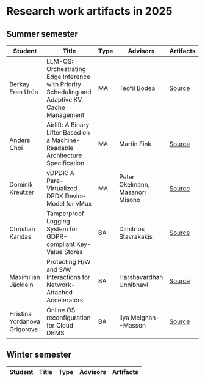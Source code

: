 # Research work artifacts in 2025

## Summer semester

| Student                           | Title                                                                                     | Type | Advisors                                 | Artifacts                                                     |
| --------------------------------- | ----------------------------------------------------------------------------------------- | ---- | ---------------------------------------- | ------------------------------------------------------------- |
| Berkay Eren Ürün                  | LLM-OS: Orchestrating Edge Inference with Priority Scheduling and Adaptive KV Cache Management | MA | Teofil Bodea                          | [Source](/archive/2025/summer/msc_berkay_eren_ueruen)
| Anders Choi                  | Airlift: A Binary Lifter Based on a Machine-Readable Architecture Specification | MA | Martin Fink                          | [Source](/archive/2025/summer/msc_choi)
| Dominik Kreutzer                  | vDPDK: A Para-Virtualized DPDK Device Model for vMux                                      | MA   | Peter Okelmann, Masanori Misono          | [Source](/archive/2025/summer/msc_kreutzer)                   |
| Christian Karidas | Tamperproof Logging System for GDPR-compliant Key-Value Stores | BA | Dimitrios Stavrakakis | [Source](/archive/2025/summer/bsc_karidas/) |
| Maximilian Jäcklein | Protecting H/W and S/W Interactions for Network-Attached Accelerators | BA | Harshavardhan Unnibhavi | [Source](/archive/2025/summer/bsc_jaecklein) |
| Hristina Yordanova Grigorova | Online OS reconfiguration for Cloud DBMS | BA | Ilya Meignan--Masson | [Source](/archive/2025/summer/bsc_grigorova) | 

## Winter semester

| Student                           | Title                                                                                     | Type | Advisors                                 | Artifacts                                                     |
| --------------------------------- | ----------------------------------------------------------------------------------------- | ---- | ---------------------------------------- | ------------------------------------------------------------- |
